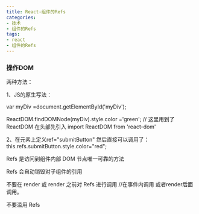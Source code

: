 ```yaml
---
title: React-组件的Refs
categories:
- 技术
- 组件的Refs
tags:
- react
- 组件的Refs
---
```


### 操作DOM

两种方法：

1、JS的原生写法：

var myDiv =document.getElementById('myDiv');

ReactDOM.findDOMNode(myDiv).style.color ='green';  // 这里用到了ReactDOM  在头部先引入 import ReactDOM from 'react-dom'


2、在元素上定义ref="submitButton"   然后直接可以调用了： this.refs.submitButton.style.color="red";

Refs 是访问到组件内部 DOM 节点唯一可靠的方法

Refs 会自动销毁对子组件的引用

不要在 render 或 render 之前对 Refs 进行调用    //在事件内调用  或者render后面调用。

不要滥用 Refs